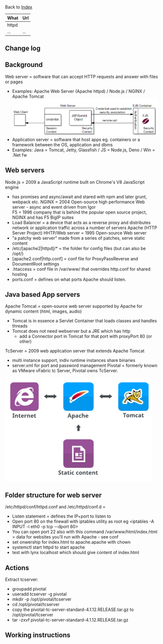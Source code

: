 Back to [Index](0-index.md)

| What  | Url |
|-------|-----|
| httpd |     |
| ...   | ... |

## Change log

## Background
Web server = software that can accept HTTP requests and answer with files or pages
- Examples: Apache Web Server (Apache httpd) / Node.js / NGINX / Apache Tomcat 
![img_3.png](jpg/1-webservers.png)
- Application server = software that host apps eg. containers or a framework between the OS, application and dbms
- Examples: Java = Tomcat, Jetty, Glassfish / JS = Node.js, Deno / Win = .Net fw  


## Web servers
Node.js = 2009 a JavaScript runtime built on Chrome's V8 JavaScript engine
- has promises and async/await and stared with npm and later grunt, webpack etc.
NGINX = 2004 Open-source high performance Web server - async and event driven from Igor  
F5 = 1996 company that is behind the popular open source project, NGINX and has F5 BigIP suites
- Load Balancer = a device that acts as a reverse proxy and distributes network or application 
traffic across a 
number of servers
Apache (HTTP Server Project) HHTP/Web server = 1995 Open-source Web server  
- "a patchy web server" made from a series of patches, serve static content
- /etc/[apache2|httpd]/* = the folder for config files (but can also be /opt/)
- [apache2.conf|http.conf] = conf file for ProxyPassReverse and DocumentRoot settings
- .htaccess = conf file in /var/www/ that overrides http.conf for shared hosting
- ports.conf = defines on what ports Apache should listen.

## Java based App servers
Apache Tomcat = open-source web server supported by Apache for dynamic content (html, images, audio)
- Tomcat is in essence a Servlet Container that loads classes and handles threads
- Tomcat does not need webserver but a JRE which has http 
  - add a Connector port in Tomcat for that port with proxyPort 80 (or other) 

TcServer = 2009 web application server that extends Apache Tomcat
- multi instance support, indiv runtime instances share binaries
- server.xml for port and password management
Pivotal  = formerly known as VMware vFabric tc Server, Pivotal owns TcServer.

![img.png](jpg/img.png)

## Folder structure for web server
/etc/httpd/conf/httpd.conf and /etc/httpd/conf.d =
- Listen statement = defines the IP+port to listen to
- Open port 80 on the firewall with iptables utility as root eg <iptables -A INPUT -i eth0 -p tcp --dport 80>
- You can open port 22 also with this command
/var/www/html/index.html = data for websites you'll run with Apache - see conf
- set onwership for index.html to apache.apache with chown
- systemctl start httpd to start apache
- test with lynx localhost which should give content of index.html


 
## Actions
Extract tcserver:
- groupadd pivotal
- useradd tcserver -g pivotal
- mkdir -p /opt/pivotal/tcserver
- cd /opt/pivotal/tcserver
- copy the pivotal-tc-server-standard-4.1.12.RELEASE.tar.gz to /opt/pivotal/tcserver
- tar -zxvf pivotal-tc-server-standard-4.1.12.RELEASE.tar.gz

## Working instructions
